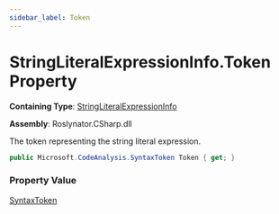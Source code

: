 ```yaml
---
sidebar_label: Token
---
```


# StringLiteralExpressionInfo\.Token Property

**Containing Type**: [StringLiteralExpressionInfo](../index.md)

**Assembly**: Roslynator\.CSharp\.dll

  
The token representing the string literal expression\.

```csharp
public Microsoft.CodeAnalysis.SyntaxToken Token { get; }
```

### Property Value

[SyntaxToken](https://docs.microsoft.com/en-us/dotnet/api/microsoft.codeanalysis.syntaxtoken)

